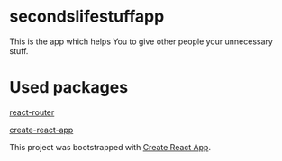 # secondslifestuffapp

This is the app which helps You to give other people your unnecessary stuff.

# Used packages

[react-router](https://www.npmjs.com/package/react-router)

[create-react-app](https://www.npmjs.com/package/create-react-app)

This project was bootstrapped with [Create React App](https://github.com/facebook/create-react-app).
 